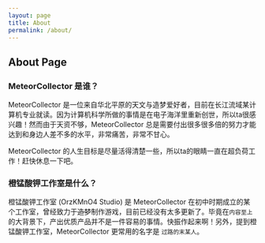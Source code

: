 ```yaml
---
layout: page
title: About
permalink: /about/
---
```


## About Page
### MeteorCollector 是谁？
MeteorCollector 是一位来自华北平原的天文与造梦爱好者，目前在长江流域某计算机专业就读。因为计算机科学所做的事情是在电子海洋里重新创世，所以ta很感兴趣！然而由于天资不够，MeteorCollector 总是需要付出很多很多倍的努力才能达到和身边人差不多的水平，非常痛苦，非常不甘心。

MeteorCollector 的人生目标是尽量活得清楚一些，所以ta的眼睛一直在超负荷工作！赶快休息一下吧。

### 橙锰酸钾工作室是什么？
橙锰酸钾工作室 (OrzKMnO4 Studio) 是 MeteorCollector 在初中时期成立的某个工作室，曾经致力于~~造梦~~制作游戏，目前已经没有太多更新了。毕竟在`内容至上`的大背景下，产出优质产品并不是一件容易的事情。快振作起来啊！另外，提到橙锰酸钾工作室，MeteorCollector 更常用的名字是 `过路的末某人`。
